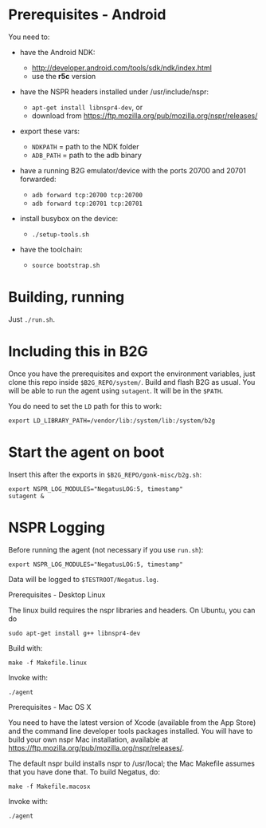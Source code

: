# Prerequisites - Android

You need to:

* have the Android NDK:
    * http://developer.android.com/tools/sdk/ndk/index.html
    * use the **r5c** version

* have the NSPR headers installed under /usr/include/nspr:
    * `apt-get install libnspr4-dev`, or
    * download from https://ftp.mozilla.org/pub/mozilla.org/nspr/releases/

* export these vars:
    * `NDKPATH` = path to the NDK folder
    * `ADB_PATH` = path to the adb binary

* have a running B2G emulator/device with the ports 20700 and 20701 forwarded:
    * `adb forward tcp:20700 tcp:20700`
    * `adb forward tcp:20701 tcp:20701`

* install busybox on the device:
    * `./setup-tools.sh`

* have the toolchain:
    * `source bootstrap.sh`

# Building, running

Just `./run.sh`.

# Including this in B2G

Once you have the prerequisites and export the environment variables,
just clone this repo inside `$B2G_REPO/system/`. Build and flash B2G as usual.
You will be able to run the agent using `sutagent`. It will be in the `$PATH`.

You do need to set the `LD` path for this to work:

    export LD_LIBRARY_PATH=/vendor/lib:/system/lib:/system/b2g

# Start the agent on boot

Insert this after the exports in `$B2G_REPO/gonk-misc/b2g.sh`:

    export NSPR_LOG_MODULES="NegatusLOG:5, timestamp"
    sutagent &

# NSPR Logging
Before running the agent (not necessary if you use `run.sh`):

`export NSPR_LOG_MODULES="NegatusLOG:5, timestamp"`

Data will be logged to `$TESTROOT/Negatus.log`.

Prerequisites - Desktop Linux

The linux build requires the nspr libraries and headers. On Ubuntu, you can do

    sudo apt-get install g++ libnspr4-dev

Build with:

    make -f Makefile.linux

Invoke with:

    ./agent

Prerequisites - Mac OS X

You need to have the latest version of Xcode (available from the App Store) and the
command line developer tools packages installed. You will have to build your own
nspr Mac installation, available at
https://ftp.mozilla.org/pub/mozilla.org/nspr/releases/.

The default nspr build installs nspr to /usr/local; the Mac Makefile assumes that you
have done that. To build Negatus, do:

    make -f Makefile.macosx

Invoke with:

    ./agent
